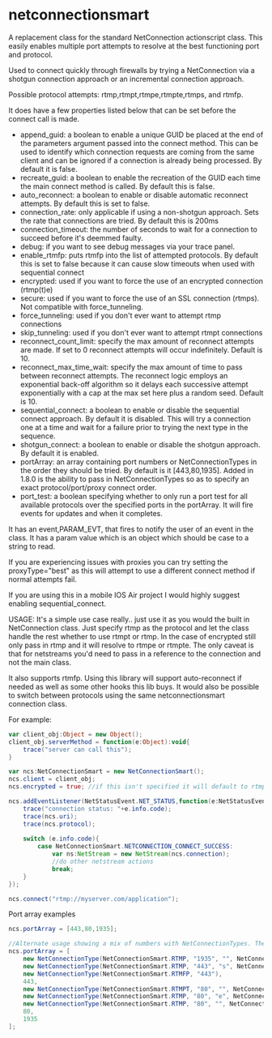 netconnectionsmart
==================

A replacement class for the standard NetConnection actionscript class. This easily enables multiple port attempts to resolve at the best functioning port and protocol. 

Used to connect quickly through firewalls by trying a NetConnection via a shotgun connection approach or an incremental connection approach.

Possible protocol attempts: rtmp,rtmpt,rtmpe,rtmpte,rtmps, and rtmfp.

It does have a few properties listed below that can be set before the connect call is made.

* append_guid: a boolean to enable a unique GUID be placed at the end of the parameters argument passed into the connect method. 
This can be used to identify which connection requests are coming from the same client and can be ignored if a connection is already being processed. By default it is false.
* recreate_guid: a boolean to enable the recreation of the GUID each time the main connect method is called. By default this is false.
* auto_reconnect: a boolean to enable or disable automatic reconnect attempts. By default this is set to false. 
* connection_rate: only applicable if using a non-shotgun approach. Sets the rate that connections are tried. By default this is 200ms 
* connection_timeout: the number of seconds to wait for a connection to succeed before it's deemmed faulty.
* debug: if you want to see debug messages via your trace panel.
* enable_rtmfp: puts rtmfp into the list of attempted protocols. By default this is set to false because it can cause slow timeouts when used with sequential connect
* encrypted: used if you want to force the use of an encrypted connection (rtmp(t)e)
* secure: used if you want to force the use of an SSL connection (rtmps). Not compatible with force_tunneling.
* force_tunneling: used if you don't ever want to attempt rtmp connections 
* skip_tunneling: used if you don't ever want to attempt rtmpt connections
* reconnect_count_limit: specify the max amount of reconnect attempts are made. If set to 0 reconnect attempts will occur indefinitely. Default is 10.
* reconnect_max_time_wait: specify the max amount of time to pass between reconnect attempts. The reconnect logic employs an exponential back-off algorithm so it delays each successive attempt exponentially with a cap at the max set here plus a random seed. Default is 10.
* sequential_connect: a boolean to enable or disable the sequential connect approach. By default it is disabled. This will try a connection one at a time and wait for a failure prior to trying the next type in the sequence. 
* shotgun_connect: a boolean to enable or disable the shotgun approach. By default it is enabled. 
* portArray: an array containing port numbers or NetConnectionTypes in the order they should be tried. By default is it [443,80,1935]. Added in 1.8.0 is the ability to pass in NetConnectionTypes so as to specify an exact protocol/port/proxy connect order.
* port_test: a boolean specifying whether to only run a port test for all available protocols over the specified ports in the portArray. It will fire events for updates and when it completes.

It has an event,PARAM_EVT, that fires to notify the user of an event in the class. It has a param value which is an object which should be case to a string to read.

If you are experiencing issues with proxies you can try setting the proxyType="best" as this will attempt to use a different connect method if normal attempts fail.

If you are using this in a mobile IOS Air project I would highly suggest enabling sequential_connect.

USAGE:
It's a simple use case really.. just use it as you would the built in NetConnection class. Just specify rtmp as the protocol and let
the class handle the rest whether to use rtmpt or rtmp. In the case of encrypted still only pass in rtmp and it will resolve to rtmpe or rtmpte.
The only caveat is that for netstreams you'd need to pass in a reference to the connection and not the main class.

It also supports rtmfp. Using this library will support auto-reconnect if needed as well as
some other hooks this lib buys. It would also be possible to switch between protocols using the same netconnectionsmart connection class.

For example:

```ActionScript
var client_obj:Object = new Object();
client_obj.serverMethod = function(e:Object):void{
    trace("server can call this");
}

var ncs:NetConnectionSmart = new NetConnectionSmart();
ncs.client = client_obj;
ncs.encrypted = true; //if this isn't specified it will default to rtmp/rtmpt.. if true it will try rtmpe/rtmpte

ncs.addEventListener(NetStatusEvent.NET_STATUS,function(e:NetStatusEvent):void{
    trace("connection status: "+e.info.code);
    trace(ncs.uri);
    trace(ncs.protocol);
    
    switch (e.info.code){
        case NetConnectionSmart.NETCONNECTION_CONNECT_SUCCESS:
            var ns:NetStream = new NetStream(ncs.connection);
            //do other netstream actions
            break;
    }
});

ncs.connect("rtmp://myserver.com/application");

```

 Port array examples

 ```ActionScript
 ncs.portArray = [443,80,1935];

 //Alternate usage showing a mix of numbers with NetConnectionTypes. The order will be honored in the connection attempts
 ncs.portArray = [
     new NetConnectionType(NetConnectionSmart.RTMP, "1935", "", NetConnectionSmart.PROXYTYPE_NONE),
     new NetConnectionType(NetConnectionSmart.RTMP, "443", "s", NetConnectionSmart.PROXYTYPE_BEST),
     new NetConnectionType(NetConnectionSmart.RTMFP, "443"),
     443,
     new NetConnectionType(NetConnectionSmart.RTMPT, "80", "", NetConnectionSmart.PROXYTYPE_HTTP),
     new NetConnectionType(NetConnectionSmart.RTMP, "80", "e", NetConnectionSmart.PROXYTYPE_CONNECT),
     new NetConnectionType(NetConnectionSmart.RTMP, "80", "", NetConnectionSmart.PROXYTYPE_CONNECTONLY),
     80,
     1935
 ];
 ```